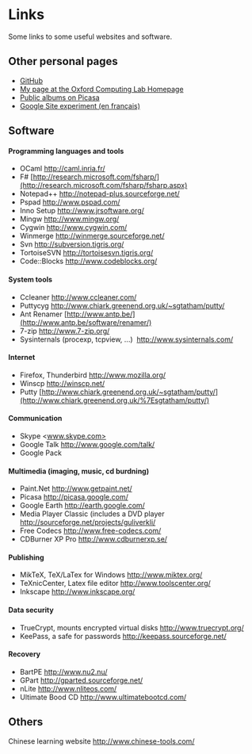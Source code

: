 Links
=====

Some links to some useful websites and software.

Other personal pages
--------------------

* [GitHub](https://github.com/blumu/weblog)
* [My page at the Oxford Computing Lab Homepage](http://web.comlab.ox.ac.uk/oucl/people/william.blum.html)
* [Public albums on Picasa](http://picasaweb.google.com/william.blum)
* [Google Site experiment (en français)](http://william.blum.googlepages.com/)

Software
--------

#### Programming languages and tools 

* OCaml <http://caml.inria.fr/>
* F\# [http://research.microsoft.com/fsharp/](http://research.microsoft.com/fsharp/fsharp.aspx)
* Notepad++ <http://notepad-plus.sourceforge.net/>
* Pspad <http://www.pspad.com/>
* Inno Setup <http://www.jrsoftware.org/>
* Mingw <http://www.mingw.org/>
* Cygwin <http://www.cygwin.com/>
* Winmerge <http://winmerge.sourceforge.net/>
* Svn <http://subversion.tigris.org/>
* TortoiseSVN <http://tortoisesvn.tigris.org/>
* Code::Blocks <http://www.codeblocks.org/>

#### System tools

* Ccleaner <http://www.ccleaner.com/>
* Puttycyg <http://www.chiark.greenend.org.uk/~sgtatham/putty/>
* Ant Renamer [http://www.antp.be/](http://www.antp.be/software/renamer/)
* 7-zip <http://www.7-zip.org/>
* Sysinternals (procexp, tcpview, ...)  <http://www.sysinternals.com/>

#### Internet

* Firefox, Thunderbird <http://www.mozilla.org/>   
* Winscp <http://winscp.net/>
* Putty [http://www.chiark.greenend.org.uk/~sgtatham/putty/](http://www.chiark.greenend.org.uk/%7Esgtatham/putty/)

#### Communication

* Skype <www.skype.com>
* Google Talk <http://www.google.com/talk/>
* Google Pack

#### Multimedia (imaging, music, cd burdning)

* Paint.Net <http://www.getpaint.net/>
* Picasa <http://picasa.google.com/>
* Google Earth <http://earth.google.com/>
* Media Player Classic (includes a DVD player <http://sourceforge.net/projects/guliverkli/>
* Free Codecs <http://www.free-codecs.com/>
* CDBurner XP Pro <http://www.cdburnerxp.se/>

#### Publishing 

* MikTeX, TeX/LaTex for Windows <http://www.miktex.org/>
* TeXnicCenter, Latex file editor <http://www.toolscenter.org/>
* Inkscape <http://www.inkscape.org/> 

#### Data security  

* TrueCrypt, mounts encrypted virtual disks <http://www.truecrypt.org/>
* KeePass, a safe for passwords <http://keepass.sourceforge.net/>

#### Recovery

* BartPE <http://www.nu2.nu/>
* GPart <http://gparted.sourceforge.net/>
* nLite <http://www.nliteos.com/>
* Ultimate Bood CD <http://www.ultimatebootcd.com/>

Others
------

Chinese learning website <http://www.chinese-tools.com/>
